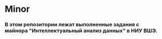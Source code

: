 # Minor

### В этом репозитории лежат выполненные задания с майнора "Интеллектуальный анализ данных" в НИУ ВШЭ.
